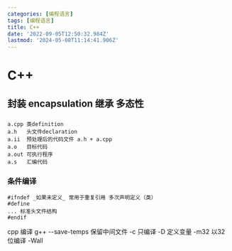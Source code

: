 ```yaml
---
categories: [编程语言]
tags: [编程语言]
title: C++
date: '2022-09-05T12:50:32.984Z'
lastmod: '2024-05-08T11:14:41.906Z'
---
```


# C++

## 封装 encapsulation 继承 多态性

### 
```
a.cpp 类definition
a.h   头文件declaration
a.ii  预处理后的代码文件 a.h + a.cpp
a.o   目标代码
a.out 可执行程序
a.s   汇编代码
```

### 条件编译

```
#ifndef _如果未定义_ 常用于重复引用 多次声明定义（类）
#define 
... 标准头文件结构
#endif
```

cpp 编译
g++ --save-temps 保留中间文件 -c 只编译 -D 定义变量
  -m32 以32位编译 -Wall
  

